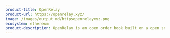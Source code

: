 ```yaml
---
product-title: OpenRelay
product-url: https://openrelay.xyz/
image: /images/output_md/httpsopenrelayxyz.png
ecosystem: ethereum
product-description: OpenRelay is an open order book built on a open source microservice architecture that makes finding orders and filling them via the 0x Protocol fast and efficient at any scale.
---
```

